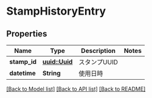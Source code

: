 # StampHistoryEntry

## Properties

Name | Type | Description | Notes
------------ | ------------- | ------------- | -------------
**stamp_id** | [**uuid::Uuid**](uuid::Uuid.md) | スタンプUUID | 
**datetime** | **String** | 使用日時 | 

[[Back to Model list]](../README.md#documentation-for-models) [[Back to API list]](../README.md#documentation-for-api-endpoints) [[Back to README]](../README.md)


